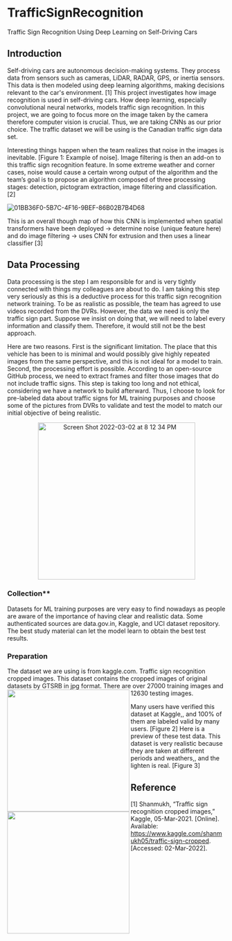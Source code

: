 # TrafficSignRecognition
Traffic Sign Recognition Using Deep Learning on Self-Driving Cars
## Introduction
Self-driving cars are autonomous decision-making systems. They process data from sensors such 
as cameras, LiDAR, RADAR, GPS, or inertia sensors. This data is then modeled using deep 
learning algorithms, making decisions relevant to the car's environment. [1] This project
investigates how image recognition is used in self-driving cars. How deep learning, especially 
convolutional neural networks, models traffic sign recognition. In this project, we are going to 
focus more on the image taken by the camera therefore computer vision is crucial. Thus, we are 
taking CNNs as our prior choice. The traffic dataset we will be using is the Canadian traffic sign 
data set.

Interesting things happen when the team realizes that noise in the images is inevitable. [Figure 1: 
Example of noise]. Image filtering is then an add-on to this traffic sign recognition feature. In 
some extreme weather and corner cases, noise would cause a certain wrong output of the 
algorithm and the team’s goal is to propose an algorithm composed of three processing stages: 
detection, pictogram extraction, image filtering and classification. [2]

![01BB36F0-5B7C-4F16-9BEF-86B02B7B4D68](https://user-images.githubusercontent.com/99308255/153995403-1fb21713-3ac4-4ccd-b794-7f66baefa553.jpeg)

This is an overall though map of how this CNN is implemented when spatial transformers have 
been deployed -> determine noise (unique feature here) and do image filtering -> uses CNN for 
extrusion and then uses a linear classifier [3]
## Data Processing
Data processing is the step I am responsible for and is very tightly connected with things my colleagues are about to do. I am taking this step very seriously as this is a deductive process for this traffic sign recognition network training. To be as realistic as possible, the team has agreed to use videos recorded from the DVRs. However, the data we need is only the traffic sign part. Suppose we insist on doing that, we will need to label every information and classify them. Therefore, it would still not be the best approach. 

Here are two reasons. First is the significant limitation. The place that this vehicle has been to is minimal and would possibly give highly repeated images from the same perspective, and this is not ideal for a model to train. Second, the processing effort is possible. According to an open-source GitHub process, we need to extract frames and filter those images that do not include traffic signs. This step is taking too long and not ethical, considering we have a network to build afterward. Thus, I choose to look for pre-labeled data about traffic signs for ML training purposes and choose some of the pictures from DVRs to validate and test the model to match our initial objective of being realistic.
<p align="center">
<img width="363" alt="Screen Shot 2022-03-02 at 8 12 34 PM" src="https://user-images.githubusercontent.com/99308255/156477015-48825a7b-f4be-468e-b27e-733f28c68e8b.png">
</p>

### Collection**
Datasets for ML training purposes are very easy to find nowadays as people are aware of the importance of having clear and realistic data. Some authenticated sources are data.gov.in, Kaggle, and UCI dataset repository. The best study material can let the model learn to obtain the best test results.
### Preparation
The dataset we are using is from kaggle.com. Traffic sign recognition cropped images. This dataset contains the cropped images of original datasets by GTSRB in jpg format. There are over 27000 training images and 12630 testing images. 
<img align="left" width="282" height="282" src="https://user-images.githubusercontent.com/99308255/156477234-a2bc53cc-84bc-44ad-817a-c09a3d1605df.png">
<img align="left" width="282" height="282" src="https://user-images.githubusercontent.com/99308255/156477264-86f11a87-8cf8-46cc-8687-109a8d340d7b.png"> 

Many users have verified this dataset at Kaggle,, and 100% of them are labeled valid by many users. [Figure 2] Here is a preview of these test data. This dataset is very realistic because they are taken at different periods and weathers,, and the lighten is real. [Figure 3]

## Reference
[1] Shanmukh, “Traffic sign recognition cropped images,” Kaggle, 05-Mar-2021. [Online]. Available: https://www.kaggle.com/shanmukh05/traffic-sign-cropped. [Accessed: 02-Mar-2022]. 

